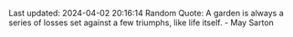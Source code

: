 Last updated: 2024-04-02 20:16:14
Random Quote: A garden is always a series of losses set against a few triumphs, like life itself. - May Sarton